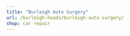 ```yaml
---
title: "Burleigh Auto Surgery"
url: /burleigh-heads/burleigh-auto-surgery/
shop: car repair
---
```

